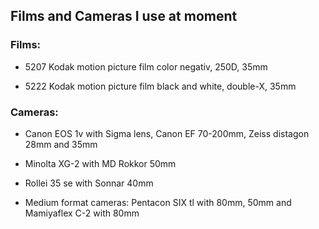 ## Films and Cameras I use at moment

### Films:
  
  - 5207 Kodak motion picture film color negativ, 250D, 35mm
  
  - 5222 Kodak motion picture film black and white, double-X, 35mm

### Cameras:
  - Canon EOS 1v with Sigma lens, Canon EF 70-200mm, Zeiss distagon 28mm and 35mm
  
  - Minolta XG-2 with MD Rokkor 50mm
  
  - Rollei 35 se with Sonnar 40mm
  
  - Medium format cameras: Pentacon SIX tl with 80mm, 50mm and Mamiyaflex C-2 with 80mm
